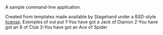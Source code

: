 A sample command-line application.

Created from templates made available by Stagehand under a BSD-style
[license](https://github.com/dart-lang/stagehand/blob/master/LICENSE).
Exemples of out put
1-You have got a Jack of Diamon
2-You have got an 8 of Club
3-You have got an Ace of Spider
